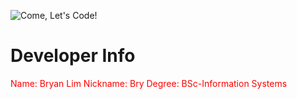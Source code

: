 ![Come, Let's Code!](https://user-images.githubusercontent.com/84550697/197757577-b6564dee-56c8-4b75-8781-b7a3f97778bc.gif)

<h1>Developer Info</h1>
<p style="color:red">
Name: Bryan Lim
Nickname: Bry
Degree: BSc-Information Systems
</p>
